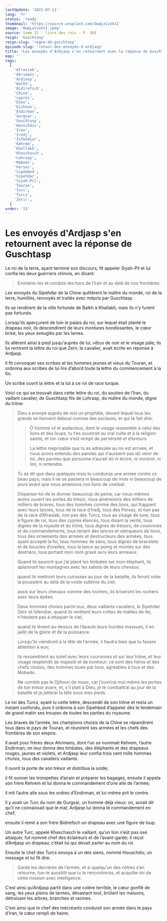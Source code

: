 ```yaml
---
lastUpdate: '2021-07-11'
lang: 'fr'
status: 'ready'
thumbnail: 'https://source.unsplash.com/OwqLxCvoVxI'
image: 'OwqLxCvoVxI.jpeg'
source: tome IV - livre des rois - P. 303
reign: 'Guschtasp'
reign-slug: 'regne-de-guschtasp'
episode-slug: 'retour-des-envoyés-d-ardjasp'
title: "Les envoyés d'Ardjasp s'en retournent avec la réponse de Guschtasp | Le Livre des Rois | Shâhnâmeh"
map: ''
tags:
  [
    'Afrasiab',
    'Ahrimans',
    'Ardjasp',
    'Balkh',
    'Bidirefsch',
    'Chine',
    'cyprès',
    'Dieu',
    'Djihoun',
    'Endirman',
    'Gurgsar',
    'Guschtasp',
    'Houschdiv',
    'Iran',
    'Iredj',
    'Isfendiar',
    'Kehrem',
    'Khallakh',
    'Khaschasch',
    'Lohrasp',
    'Mobeds',
    'Perses',
    'Sipehbed',
    'Sipehdar',
    'Siyah-Pil',
    'Touran',
    'Turc',
    'Turcs',
    'Zerir',
  ]
order: '13'
---
```


<!-- LTeX: language=fr -->

# Les envoyés d'Ardjasp s'en retournent avec la réponse de Guschtasp

Le roi de la terre, ayant terminé son discours, fit appeler Siyah-Pil et lui confia les deux guerriers chinois, en disant:

> Emmène-les et conduis-les hors de l’Iran et au delà de nos frontières.

Les envoyés du Sipehdar de la Chine quittèrent le maître du monde, roi de la terre, humiliés, renvoyés et traités avec mépris par Guschtasp.

Ils se rendirent de la ville fortunée de Balkh à Khallakh, mais ils n’y furent pas fortunés.

Lorsqu’ils aperçurent de loin le palais du roi, sur lequel était planté le drapeau noir, ils descendirent de leurs montures bondissantes, le cœur brisé, les yeux aveuglés par les lames.

Ils allèrent ainsi à pied jusqu’auprès de lui, vêtus de noir et le visage pâle; ils lui remirent la lettre du roi que Zerir, le cavalier, avait écrite en réponse à Ardjasp.

Il fit convoquer ses scribes et les hommes jeunes et vieux du Touran, et ordonna aux scribes de lui lire d’abord toute la lettre du commencement à la fin.

Un scribe ouvrit la lettre et la lut à ce roi de race turque.

Voici ce qui se trouvait dans cette lettre du roi, du soutien de l’Iran, du vaillant cavalier, de Guschtasp fils de Lohrasp, du maître du monde, digne du trône:

> Dieu a envoyé auprès de moi un prophète, devant lequel tous les grands se tiennent debout comme des esclaves, et qui te fait dire:
>
> > Ô homme vil et audacieux, dont le visage ressemble à celui des lions et des loups, tu t’es soustrait au vrai culte et à la religion sainte, et ton cœur s’est rempli de perversité et d’erreurs.
> >
> > La lettre méprisable que tu as adressée au roi est arrivée, et nous avons entendu des paroles qui n’auraient pas dû venir de toi, des paroles que personne n’aurait dû ni écrire, ni montrer, ni lire, ni entendre.
>
> Tu as dit que dans quelques mois tu conduiras une armée contre ce beau pays; mais il ne se passera ni beaucoup de mois ni beaucoup de jours avant que nous amenions nos lions de combat.
>
> Dispense-toi de te donner beaucoup de peine, car nous-mêmes avons ouvert les portes du trésor, nous amènerons des milliers de milliers de braves, tous des hommes comme des lions, qui frappent avec leurs lances, tous de la race d’Iredj, tous des Perses, et non pas de la race d’Afrasiab, non pas des Turcs, tous au visage de lune, tous à figure de roi, tous des cyprès élancés, tous disant la vérité, tous dignes de la royauté et du trône, tous dignes de trésors, de couronnes et de commandements, tous tenant des lances et vainqueurs de lions, tous des ornements des armées et destructeurs des armées, tous ayant accepté la foi, tous hommes de sens, tous dignes de bracelets et de boucles d’oreilles, tous la lance au poing et montés sur des destriers, tous portant mon nom gravé surs leurs anneaux.
>
> Quand ils sauront que j’ai placé les timbales sur mon éléphant, ils aplaniront les montagnes avec les sabots de leurs chevaux;
>
> quand ils mettront leurs cuirasses au jour de la bataille, ils feront voler la poussière au delà de la voûte sublime du ciel;
>
> assis sur leurs chevaux comme des rochers, ils briseront les rochers avec leurs épées.
>
> Deux hommes choisis parmi eux, deux vaillants cavaliers, le Sipehdar Zerir et Isfendiar, quand ils revêtent leurs cottes de mailles de fer, n’hésitent pas à attaquer le ciel;
>
> quand ils lèvent au-dessus de l’épaule leurs lourdes massues, il en jaillit de la gloire et de la puissance.
>
> Lorsqu’ils viendront à la tête de l’armée, il faudra bien que tu fasses attention à eux;
>
> ils ressemblent au soleil avec leurs couronnes et sur leur trône, et leur visage resplendit de majesté et de bonheur; ce sont des héros et des chefs choisis, des hommes loués par tous, agréables à tous et des Mobeds.
>
> Ne comble pas le Djihoun de musc, car j’ouvrirai moi-même les portes de ton trésor avare, et, s’il plait à Dieu, je te combattrai au jour de la bataille et je jetterai ta tête sous mes pieds.

Le roi des Turcs, ayant lu cette lettre, descendit de son trône et resta un instant confondu, puis il ordonna à son Sipehbed d’appeler dès le lendemain de grand matin ses troupes de toutes les parties du royaume.

Les braves de l’armée, les champions choisis de la Chine se répandirent tous dans le pays de Touran, et réunirent ses armées et les chefs des frontières de son empire.

Il avait pour frères deux Ahrimans, dont l’un se nommait Kehrem, l’autre Endirman; on leur donna des timbales, des éléphants et des drapeaux rouges, jaunes et violets, et Ardjasp leur confia trois cent mille hommes choisis, tous des cavaliers vaillants.

Il ouvrit la porte de son trésor et distribua la solde;

il fit sonner les trompettes d’airain et préparer les bagages, ensuite il appela son frère Kehrem et lui donna le commandement d’une aile de l’armée;

il mit l’autre aile sous les ordres d’Endirman, et lui-même prit le centre.

Il y avait un Turc du nom de Gurgsar, un homme déjà vieux: on, aurait dit qu’il ne connaissait que le mal; Ardjasp lui donna le commandement en chef;

ensuite il remit à son frère Bidirefsch un drapeau avec une figure de loup.

Un autre Turc, appelé Khaschasch le vaillant, qu’un lion n’eût pas osé attaquer, fut nommé chef des éclaireurs et de l’avant-garde; il reçut d’Ardjasp un drapeau; c’était lui qui devait parler au nom du roi.

Ensuite le chef des Turcs envoya à un des siens, nommé Houschdiv, un message et lui fit dire:

> Garde les derrières de l’armée, et si quelqu’un des nôtres s’en retourne, tue-le aussitôt que tu le rencontreras, et acquitte-toi de cette mission avec intelligence.

C’est ainsi qu’Ardjasp partit dans une colère terrible, le cœur gonflé de sang, les yeux pleins de larmes, dévastant tout, brûlant les maisons, détruisant les arbres, branches et racines.

C’est ainsi que le chef des mécréants conduisit son armée dans le pays d’Iran, le cœur rempli de haine.

